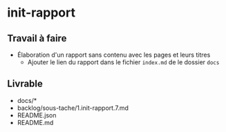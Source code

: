 # init-rapport
## Travail à faire
- Élaboration d'un rapport sans contenu avec les pages et leurs titres
    - Ajouter le lien du rapport dans le fichier `index.md` de le dossier `docs`
  
## Livrable
- docs/*
- backlog/sous-tache/1.init-rapport.7.md
- README.json
- README.md
